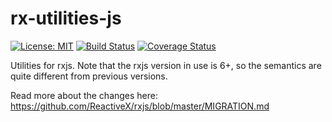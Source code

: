 # rx-utilities-js

[![License: MIT](https://img.shields.io/badge/License-MIT-yellow.svg)](https://opensource.org/licenses/MIT)
[![Build Status](https://travis-ci.org/protoman92/rx-utilities-js.svg?branch=master)](https://travis-ci.org/protoman92/rx-utilities-js)
[![Coverage Status](https://coveralls.io/repos/github/protoman92/rx-utilities-js/badge.svg?branch=master&dummy=true)](https://coveralls.io/github/protoman92/rx-utilities-js?branch=master&dummy=true)

Utilities for rxjs. Note that the rxjs version in use is 6+, so the semantics are quite different from previous versions.

Read more about the changes here:
https://github.com/ReactiveX/rxjs/blob/master/MIGRATION.md
